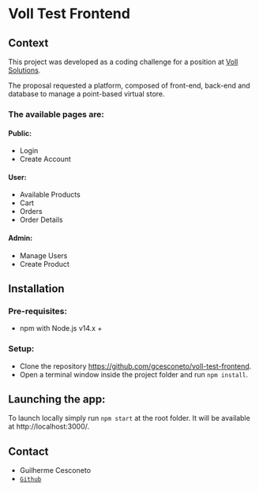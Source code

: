 # Voll Test Frontend

## Context

This project was developed as a coding challenge for a position at [Voll Solutions](https://vollsolutions.com.br/).

The proposal requested a platform, composed of front-end, back-end and database to manage a point-based virtual store.

### The available pages are:
#### Public:
* Login
* Create Account
#### User:
* Available Products
* Cart
* Orders
* Order Details
#### Admin:
* Manage Users
* Create Product

## Installation
### Pre-requisites:
* npm with Node.js v14.x +

### Setup:
* Clone the repository https://github.com/gcesconeto/voll-test-frontend.
* Open a terminal window inside the project folder and run `npm install`.
## Launching the app:
To launch locally simply run `npm start` at the root folder. It will be available at http://localhost:3000/.

## Contact

* Guilherme Cesconeto
* [`Github`](https://github.com/gcesconeto)
